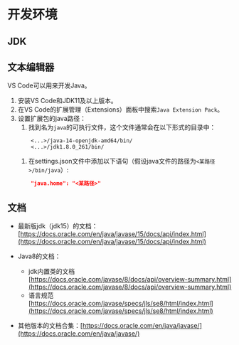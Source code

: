 # 开发环境

## JDK

## 文本编辑器
VS Code可以用来开发Java。
1. 安装VS Code和JDK11及以上版本。
1. 在VS Code的扩展管理（Extensions）面板中搜索`Java Extension Pack`。
1. 设置扩展包的java路径：
	1. 找到名为`java`的可执行文件，这个文件通常会在以下形式的目录中：
	```path
		<...>/java-14-openjdk-amd64/bin/
		<...>/jdk1.8.0_261/bin/
	```
	1. 在settings.json文件中添加以下语句（假设java文件的路径为`<某路径>/bin/java`）:
	```json
		"java.home": "<某路径>"
	```

## 文档
* 最新版jdk（jdk15）的文档：[https://docs.oracle.com/en/java/javase/15/docs/api/index.html](https://docs.oracle.com/en/java/javase/15/docs/api/index.html)
* Java8的文档：
	* jdk内置类的文档[https://docs.oracle.com/javase/8/docs/api/overview-summary.html](https://docs.oracle.com/javase/8/docs/api/overview-summary.html)
	* 语言规范[https://docs.oracle.com/javase/specs/jls/se8/html/index.html](https://docs.oracle.com/javase/specs/jls/se8/html/index.html)

* 其他版本的文档合集：[https://docs.oracle.com/en/java/javase/](https://docs.oracle.com/en/java/javase/)

